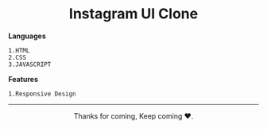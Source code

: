 <h1 align="center">Instagram UI Clone</h1>


**Languages**
```
1.HTML
2.CSS
3.JAVASCRIPT
```
**Features**
```
1.Responsive Design
```


<hr>
<p align="center">Thanks for coming, Keep coming ❤️.</p>